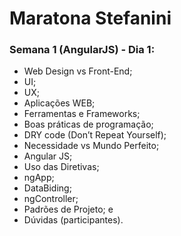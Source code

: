 # Maratona Stefanini

### Semana 1 (AngularJS) - Dia 1: 
- Web Design vs Front-End; 
- UI; 
- UX; 
- Aplicações WEB; 
- Ferramentas e Frameworks; 
- Boas práticas de programação; 
- DRY code (Don’t Repeat Yourself); 
- Necessidade vs Mundo Perfeito; 
- Angular JS;
- Uso das Diretivas; 
- ngApp; 
- DataBiding;
- ngController; 
- Padrões de Projeto; e 
- Dúvidas (participantes).
